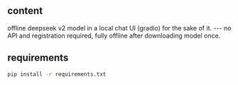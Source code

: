 ## content
offline deepseek v2 model in a local chat UI (gradio) for the sake of it. ---
no API and registration required, fully offline after downloading model once.

## requirements

```bash
pip install -r requirements.txt
